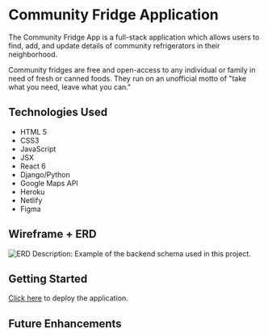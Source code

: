 # Community Fridge Application

The Community Fridge App is a full-stack application which allows users to find, add, and update details of community refrigerators in their neighborhood.

Community fridges are free and open-access to any individual or family in need of fresh or canned foods. They run on an unofficial motto of "take what you need, leave what you can." 

## Technologies Used
- HTML 5
- CSS3
- JavaScript
- JSX
- React 6
- Django/Python
- Google Maps API
- Heroku
- Netlify
- Figma

## Wireframe + ERD

![ERD](https://i.imgur.com/ynfqlXL.jpg)
Description: Example of the backend schema used in this project.

## Getting Started
[Click here](https://www.google.com) to deploy the application.

## Future Enhancements